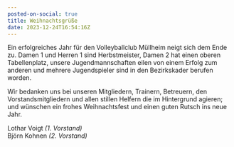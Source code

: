 ```yaml
---
posted-on-social: true
title: Weihnachtsgrüße
date: 2023-12-24T16:54:16Z
---
```


Ein erfolgreiches Jahr für den Volleyballclub Müllheim neigt sich dem Ende zu. Damen 1 und Herren 1 sind Herbstmeister, Damen 2 hat einen oberen Tabellenplatz, unsere Jugendmannschaften eilen von einem Erfolg zum anderen und mehrere Jugendspieler sind in den Bezirkskader berufen worden.

Wir bedanken uns bei unseren Mitgliedern, Trainern, Betreuern, den Vorstandsmitgliedern und allen stillen Helfern die im Hintergrund agieren; und wünschen ein frohes Weihnachtsfest und einen guten Rutsch ins neue Jahr.

Lothar Voigt _(1. Vorstand)_  
Björn Kohnen _(2. Vorstand)_
